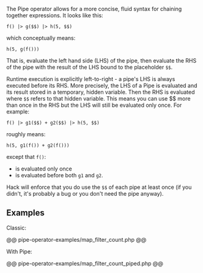 The Pipe operator allows for a more concise, fluid syntax for chaining together expressions. It looks like this:

```
f() |> g($$) |> h(5, $$)
```

which conceptually means:

```
h(5, g(f()))
```

That is, evaluate the left hand side (LHS) of the pipe, then evaluate the RHS
of the pipe with the result of the LHS bound to the placeholder `$$`.

Runtime execution is explicitly left-to-right - a pipe's LHS is always executed
before its RHS. More precisely, the LHS of a Pipe is evaluated and its result
stored in a temporary, hidden variable. Then the RHS is evaluated where `$$`
refers to that hidden variable. This means you can use $$ more than once in
the RHS but the LHS will still be evaluated only once. For example:

```
f() |> g1($$) + g2($$) |> h(5, $$)
```

roughly means:

```
h(5, g1(f()) + g2(f()))
```

except that `f()`:
- is evaluated only once
- is evaluated before both `g1` and `g2`.

Hack will enforce that you do use the `$$` of each pipe at least once (if you
didn't, it's probably a bug or you don't need the pipe anyway).

## Examples

Classic:

@@ pipe-operator-examples/map_filter_count.php @@

With Pipe:

@@ pipe-operator-examples/map_filter_count_piped.php @@
